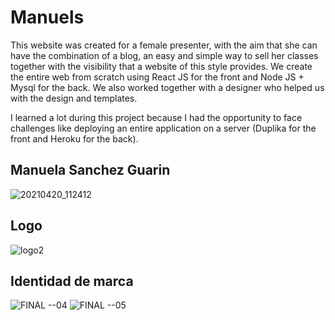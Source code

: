 # Manuels

This website was created for a female presenter, with the aim that she can have the combination of a blog, an easy and simple way to sell her classes together with the visibility that a website of this style provides. We create the entire web from scratch using React JS for the front and Node JS + Mysql for the back. We also worked together with a designer who helped us with the design and templates.

I learned a lot during this project because I had the opportunity to face challenges like deploying an entire application on a server (Duplika for the front and Heroku for the back).

## Manuela Sanchez Guarin

![20210420_112412](https://user-images.githubusercontent.com/82052522/151722848-d55a82d4-6690-477b-a684-0825ab5fd40f.jpg)

## Logo

![logo2](https://user-images.githubusercontent.com/82052522/151722908-11f648c5-d71d-4472-99ce-f6dcd60a7d8a.png)

## Identidad de marca

![FINAL --04](https://user-images.githubusercontent.com/82052522/151722948-9726d6ce-e31c-447a-b036-74ee158fb41e.png)
![FINAL --05](https://user-images.githubusercontent.com/82052522/151722950-ac865910-fc58-461e-a22e-470a6f1c4687.png)
